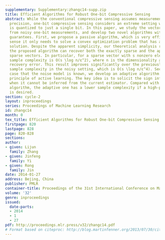 ```yaml
---
supplementary: Supplementary:zhangc14-supp.zip
title: Efficient Algorithms for Robust One-bit Compressive Sensing
abstract: While the conventional compressive sensing assumes measurements of infinite
  precision, one-bit compressive sensing considers an extreme setting where each measurement
  is quantized to just a single bit. In this paper, we study the vector recovery problem
  from noisy one-bit measurements, and develop two novel algorithms with formal theoretical
  guarantees. First, we propose a passive algorithm, which is very efficient in the
  sense it only needs to solve a convex optimization problem that has a closed-form
  solution. Despite the apparent simplicity, our theoretical analysis reveals that
  the proposed algorithm can recover both the exactly sparse and the approximately
  sparse vectors. In particular, for a sparse vector with s nonzero elements, the
  sample complexity is O(s \log n/ε^2), where n is the dimensionality and εis the
  recovery error. This result improves significantly over the previously best known
  sample complexity in the noisy setting, which is O(s \log n/ε^4). Second, in the
  case that the noise model is known, we develop an adaptive algorithm based on the
  principle of active learning. The key idea is to solicit the sign information only
  when it cannot be inferred from the current estimator. Compared with the passive
  algorithm, the adaptive one has a lower sample complexity if a high-precision solution
  is desired.
section: cycle-2
layout: inproceedings
series: Proceedings of Machine Learning Research
id: zhangc14
month: 0
tex_title: Efficient Algorithms for Robust One-bit Compressive Sensing
firstpage: 820
lastpage: 828
page: 820-828
sections: 
author:
- given: Lijun
  family: Zhang
- given: Jinfeng
  family: Yi
- given: Rong
  family: Jin
date: 2014-01-27
address: Bejing, China
publisher: PMLR
container-title: Proceedings of the 31st International Conference on Machine Learning
volume: '32'
genre: inproceedings
issued:
  date-parts:
  - 2014
  - 1
  - 27
pdf: http://proceedings.mlr.press/v32/zhangc14.pdf
# Format based on citeproc: http://blog.martinfenner.org/2013/07/30/citeproc-yaml-for-bibliographies/
---
```

